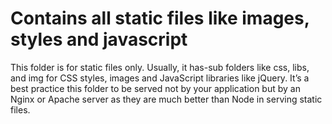 # Contains all static files like images, styles and javascript

This folder is for static files only. Usually, it has-sub folders like css, libs, and img for CSS styles, images and JavaScript libraries like jQuery. It’s a best practice this folder to be served not by your application but by an Nginx or Apache server as they are much better than Node in serving static files.

